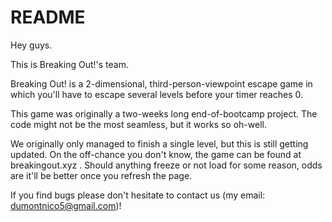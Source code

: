# README

Hey guys.

This is Breaking Out!'s team.

Breaking Out! is a 2-dimensional, third-person-viewpoint escape game in which you'll have to escape several levels before your timer reaches 0.

This game was originally a two-weeks long end-of-bootcamp project.
The code might not be the most seamless, but it works so oh-well.

We originally only managed to finish a single level, but this is still getting updated.
On the off-chance you don't know, the game can be found at breakingout.xyz .
Should anything freeze or not load for some reason, odds are it'll be better once you refresh the page.

If you find bugs please don't hesitate to contact us (my email: dumontnico5@gmail.com)!

<!-- Things you may want to cover:

* Ruby version

* System dependencies

* Configuration

* Database creation

* Database initialization

* How to run the test suite

* Services (job queues, cache servers, search engines, etc.)

* Deployment instructions

* ... -->
